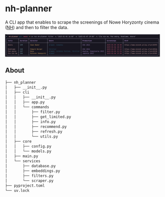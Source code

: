 # nh-planner

A CLI app that enables to scrape the screenings of Nowe Horyzonty cinema ([NH](https://www.kinonh.pl/index.s)) and then to filter the data.


![media/screenshot.png](media/screenshot.png)

## About

```
├── nh_planner
│   ├── __init__.py
│   ├── cli
│   │   ├── __init__.py
│   │   ├── app.py
│   │   └── commands
│   │       ├── filter.py
│   │       ├── get_limited.py
│   │       ├── info.py
│   │       ├── recommend.py
│   │       ├── refresh.py
│   │       └── utils.py
│   ├── core
│   │   ├── config.py
│   │   └── models.py
│   ├── main.py
│   └── services
│       ├── database.py
│       ├── embeddings.py
│       ├── filters.py
│       └── scraper.py
├── pyproject.toml
└── uv.lock
```
